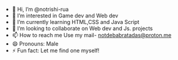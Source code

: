 - 👋 Hi, I’m @notrishi-rua
- 👀 I’m interested in Game dev and Web dev
- 🌱 I’m currently learning HTML,CSS and Java Script
- 💞️ I’m looking to collaborate on Web dev and Js. projects
- 📫 How to reach me Use my mail- notdebabratadas@proton.me
- 😄 Pronouns: Male
- ⚡ Fun fact: Let me find one myself!

<!---
notrishi-rua/notrishi-rua is a ✨ special ✨ repository because its `README.md` (this file) appears on your GitHub profile.
You can click the Preview link to take a look at your changes.
--->
